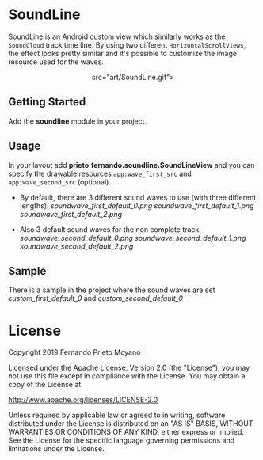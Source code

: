 # SoundLine

SoundLine is an Android custom view which similarly works as the `SoundCloud` track time line.
By using two different `HorizontalScrollViews`, the effect looks pretty similar and it's possible to customize the image resource used for the waves.

<p align="center">
   src="art/SoundLine.gif">
</p>

## Getting Started

Add the **soundline** module in your project.

## Usage

In your layout add **prieto.fernando.soundline.SoundLineView** and you can specify the drawable resources ```app:wave_first_src``` and ```app:wave_second_src``` (optional).

- By default, there are 3 different sound waves to use (with three different lengths):
*soundwave_first_default_0.png
soundwave_first_default_1.png
soundwave_first_default_2.png*

- Also 3 default sound waves for the non complete track:
*soundwave_second_default_0.png
soundwave_second_default_1.png
soundwave_second_default_2.png*

## Sample

There is a sample in the project where the sound waves are set *custom_first_default_0* and *custom_second_default_0*


#  License

Copyright 2019 Fernando Prieto Moyano

Licensed under the Apache License, Version 2.0 (the "License");
you may not use this file except in compliance with the License.
You may obtain a copy of the License at

   http://www.apache.org/licenses/LICENSE-2.0

Unless required by applicable law or agreed to in writing, software
distributed under the License is distributed on an "AS IS" BASIS,
WITHOUT WARRANTIES OR CONDITIONS OF ANY KIND, either express or implied.
See the License for the specific language governing permissions and
limitations under the License.


